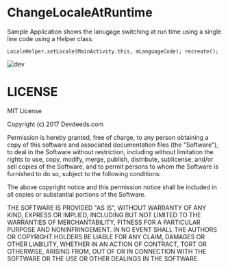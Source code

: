 # ChangeLocaleAtRuntime

Sample Application shows the lanugage switching at run time using a single line code using a Helper class. 

``
LocaleHelper.setLocale(MainActivity.this, mLanguageCode);
recreate();
``

![dev](https://user-images.githubusercontent.com/6814816/31184543-47618804-a947-11e7-9997-3611620d509f.png)

# LICENSE 

MIT License

Copyright (c) 2017 Devdeeds.com

Permission is hereby granted, free of charge, to any person obtaining a copy of this software and associated documentation files (the "Software"), to deal in the Software without restriction, including without limitation the rights to use, copy, modify, merge, publish, distribute, sublicense, and/or sell copies of the Software, and to permit persons to whom the Software is furnished to do so, subject to the following conditions:

The above copyright notice and this permission notice shall be included in all copies or substantial portions of the Software.

THE SOFTWARE IS PROVIDED "AS IS", WITHOUT WARRANTY OF ANY KIND, EXPRESS OR IMPLIED, INCLUDING BUT NOT LIMITED TO THE WARRANTIES OF MERCHANTABILITY, FITNESS FOR A PARTICULAR PURPOSE AND NONINFRINGEMENT. IN NO EVENT SHALL THE AUTHORS OR COPYRIGHT HOLDERS BE LIABLE FOR ANY CLAIM, DAMAGES OR OTHER LIABILITY, WHETHER IN AN ACTION OF CONTRACT, TORT OR OTHERWISE, ARISING FROM, OUT OF OR IN CONNECTION WITH THE SOFTWARE OR THE USE OR OTHER DEALINGS IN THE SOFTWARE.
